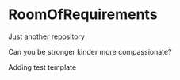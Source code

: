 # RoomOfRequirements
Just another repository

Can you be stronger
kinder
more compassionate?

Adding test template
